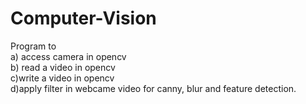 # Computer-Vision
Program to <br>
a) access camera in opencv <br>
b) read a video in opencv <br>
c)write a video in opencv <br>
d)apply filter in webcame video for canny, blur and feature detection.
